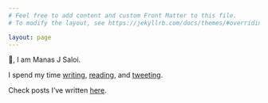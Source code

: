 ```yaml
---
# Feel free to add content and custom Front Matter to this file.
# To modify the layout, see https://jekyllrb.com/docs/themes/#overriding-theme-defaults

layout: page
---
```

👋, I am Manas J Saloi.

I spend my time [writing](https://manassaloi.com/posts/), [reading](https://www.goodreads.com/user/show/9698257-manas-saloi), and [tweeting](https://twitter.com/manas_saloi).

Check posts I’ve written [here](https://manassaloi.com/posts/).
